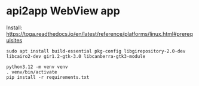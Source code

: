 # api2app WebView app

Install:
https://toga.readthedocs.io/en/latest/reference/platforms/linux.html#prerequisites
~~~
sudo apt install build-essential pkg-config libgirepository-2.0-dev libcairo2-dev gir1.2-gtk-3.0 libcanberra-gtk3-module
~~~

~~~
python3.12 -m venv venv
. venv/bin/activate
pip install -r requirements.txt
~~~
